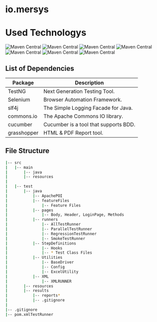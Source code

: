 # io.mersys

# Used Technologys

![Maven Central](https://img.shields.io/maven-central/v/org.seleniumhq.selenium/selenium-java?versionSuffix=4.11.0&style=%20for-the-badge&logo=Selenium&label=Selenium&labelColor=black&color=grey)
![Maven Central](https://img.shields.io/maven-central/v/io.cucumber/cucumber-java?versionSuffix=7.9.0&style=%20for-the-badge&logo=Cucumber&label=Cucumber&labelColor=black&color=grey)
![Maven Central](https://img.shields.io/maven-central/v/org.testng/testng?versionSuffix=6.14.3&style=%20for-the-badge&logo=testng&label=TestNG&labelColor=black&color=grey)
![Maven Central](https://img.shields.io/maven-central/v/org.slf4j/slf4j-api?versionSuffix=1.8.0-beta2&style=%20for-the-badge&logo=slfj&label=Slfj&labelColor=black&color=grey)
![Maven Central](https://img.shields.io/maven-central/v/org.apache.commons/commons-lang3?versionSuffix=3.12.0&style=%20for-the-badge&label=Apache-Commons&labelColor=black&color=grey)
![Maven Central](https://img.shields.io/maven-central/v/tech.grasshopper/extentreports-cucumber7-adapter?versionSuffix=1.9.2&style=%20for-the-badge&logo=Grasshopper&label=Grasshopper&labelColor=black&color=grey)
![Maven Central](https://img.shields.io/maven-central/v/org.apache.poi/poi?versionSuffix=4.1.0&style=%20for-the-badge&label=ApachePOI&labelColor=black&color=grey)


List of Dependencies
----------------

| Package     | Description                           |
|-------------|---------------------------------------|
| TestNG      | Next Generation Testing Tool.         |
| Selenium    | Browser Automation Framework.         |
| slf4j       | The Simple Logging Facade for Java.   |
| commons.io  | The Apache Commons IO library.        |
| cucumber    | Cucumber is a tool that supports BDD. |
| grasshopper | HTML & PDF Report tool.               |

## File Structure

```bash
|-- src
|   |-- main
|       |-- java
|       |-- resources
|
|   |-- test
|       |-- java
|           |-- ApachePOI
|           |-- featureFiles
|               |-- Feature Files
|           |-- pages
|               |-- Body, Header, LoginPage, Methods
|           |-- runners
|               |-- AllTestRunner
|               |-- ParallelTestRunner
|               |-- RegressionTestRunner
|               |-- SmokeTestRunner
|           |-- StepDefinitions
|               |-- Hooks
|               |-- * Test Class Files
|           |-- Utilities
|               |-- BaseDriver
|               |-- Config
|               |-- ExcelUtility
|           |-- XML
|               |-- XMLRUNNER
|       |-- resources
|       |-- results
|           |-- reports*
|           |-- .gitignore
|
|-- .gitignore
|-- pom.xmlTestRunner

```

